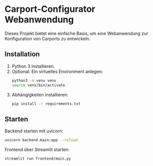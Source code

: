 # Carport-Configurator Webanwendung

Dieses Projekt bietet eine einfache Basis, um eine Webanwendung zur Konfiguration von Carports zu entwickeln.

## Installation

1. Python 3 installieren.
2. Optional: Ein virtuelles Environment anlegen:
   ```bash
   python3 -m venv venv
   source venv/bin/activate
   ```
3. Abhängigkeiten installieren:
   ```bash
   pip install -r requirements.txt
   ```

## Starten

Backend starten mit uvicorn:
```bash
uvicorn backend.main:app --reload
```

Frontend über Streamlit starten:
```bash
streamlit run frontend/main.py
```

